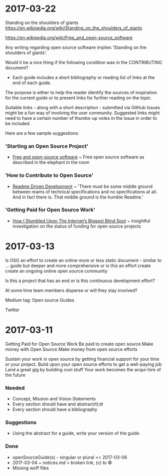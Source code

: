 


# 2017-03-22

Standing on the shoulders of giants
https://en.wikipedia.org/wiki/Standing_on_the_shoulders_of_giants

https://en.wikipedia.org/wiki/Free_and_open-source_software


Any writing regarding open source software implies 'Standing on the shoulders of giants'.

Would it be a nice thing if the following condition was in the CONTRIBUTING document?

* Each guide includes a short bibliography or reading list of links at the end of each guide.

The purpose is either to help the reader identify the sources of inspiration for the current guide or to present links for further reading on the topic.

Suitable links - along with a short description - submitted via GitHub Issues might be a fun way of involving the user community. Suggested links might need to have a certain number of thumbs-up votes in the issue in order to be included.

Here are a few sample suggestions:

### 'Starting an Open Source Project'

* [Free and open-source software]( https://en.wikipedia.org/wiki/Free_and_open-source_software ) ~ Free open source software as described in the elephant in the room

### 'How to Contribute to Open Source'

* [Readme Driven Development]( http://tom.preston-werner.com/2010/08/23/readme-driven-development.html ) ~ 'There must be some middle ground between reams of technical specifications and no specifications at all. And in fact there is. That middle ground is the humble Readme.'

### 'Getting Paid for Open Source Work'

* [How I Stumbled Upon The Internet’s Biggest Blind Spot]( https://medium.com/@nayafia/how-i-stumbled-upon-the-internet-s-biggest-blind-spot-b9aa23618c58 ) ~  insightful investigation on the status of funding for open source projects







# 2017-03-13

Is OSG an effort to create an online more or less static document - similar to ... guide but deeper and more comprehensive or is this an effort create create an ongoing online open source community

Is this a project that has an end or is this continuous development effort?

At some time team members disperse or will they stay involved?

Medium tag: Open source Guides

Twitter

# 2017-03-11

Getting Paid for Open Source Work
Be paid to create open source
Make money with Open Source
Make money from open source efforts


Sustain your work in open source by getting financial support for your time or your project.
Build upon your open source efforts to get a well-paying job
Land a great gig by building cool stuff
Your work becomes the acqui-hire of the future


### Needed

* Concept, Mission and Vision Statements
* Every section should have and abstract/tl;dr
* Every section should have a bibliography


### Suggestions

* Using the abstract for a guide, write your version of the guide


### Done

* openSourceGuide(s) - singular or plural << 2017-03-06
* 2017-03-04 ~ notices.md > broken link, (c) to ©
* Missing woff files

